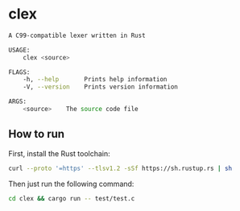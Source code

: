 # clex

```bash
A C99-compatible lexer written in Rust

USAGE:
    clex <source>

FLAGS:
    -h, --help       Prints help information
    -V, --version    Prints version information

ARGS:
    <source>    The source code file
```

## How to run

First, install the Rust toolchain:

```bash
curl --proto '=https' --tlsv1.2 -sSf https://sh.rustup.rs | sh
```

Then just run the following command:

```bash
cd clex && cargo run -- test/test.c
```
